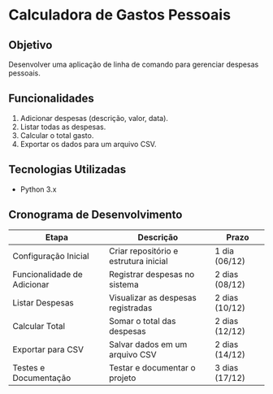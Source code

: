 # Calculadora de Gastos Pessoais  

## Objetivo  
Desenvolver uma aplicação de linha de comando para gerenciar despesas pessoais.  

## Funcionalidades  
1. Adicionar despesas (descrição, valor, data).  
2. Listar todas as despesas.  
3. Calcular o total gasto.  
4. Exportar os dados para um arquivo CSV.  

## Tecnologias Utilizadas  
- Python 3.x  

## Cronograma de Desenvolvimento  
| Etapa                    | Descrição                           | Prazo             |
|--------------------------|-------------------------------------|-------------------|
| Configuração Inicial      | Criar repositório e estrutura inicial | 1 dia (06/12)   |
| Funcionalidade de Adicionar| Registrar despesas no sistema       | 2 dias (08/12)   |
| Listar Despesas           | Visualizar as despesas registradas  | 2 dias (10/12)   |
| Calcular Total            | Somar o total das despesas          | 2 dias (12/12)   |
| Exportar para CSV         | Salvar dados em um arquivo CSV      | 2 dias (14/12)   |
| Testes e Documentação     | Testar e documentar o projeto       | 3 dias (17/12)   |
